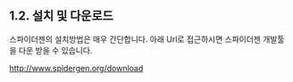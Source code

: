 ## 1.2. 설치 및 다운로드

스파이더젠의 설치방법은 매우 간단합니다. 아래 Url로 접근하시면 스파이더젠 개발툴을 다운 받을 수 있습니다.

http://www.spidergen.org/download







